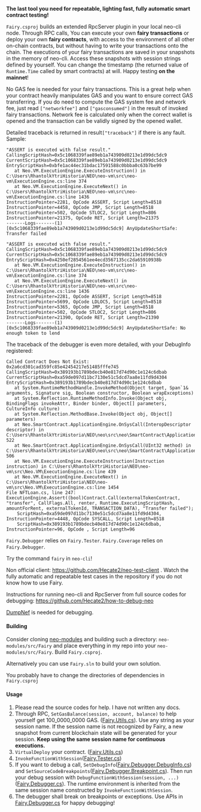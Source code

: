 **The last tool you need for repeatable, lighting fast, fully automatic smart contract testing!**

`Fairy.csproj` builds an extended RpcServer plugin in your local neo-cli node. Through RPC calls, You can execute your own **fairy transactions** or deploy your own **fairy contracts**, with access to the environment of all other on-chain contracts, but without having to write your transactions onto the chain. The executions of your fairy transactions are saved in your snapshots in the memory of neo-cli. Access these snapshots with session strings defined by yourself. You can change the timestamp (the returned value of `Runtime.Time` called by smart contracts) at will. Happy testing **on the mainnet**!  

No GAS fee is needed for your fairy transactions. This is a great help when your contract heavily manipulates GAS and you want to ensure correct GAS transferring. If you do need to compute the GAS system fee and network fee, just read `["networkfee"]` and `["gasconsumed"]` in the result of invoked fairy transactions. Network fee is calculated only when the correct wallet is opened and the transaction can be validly signed by the opened wallet.  

Detailed traceback is returned in result`["traceback"]` if there is any fault. Sample:

```
"ASSERT is executed with false result."
CallingScriptHash=0x5c1068339fae89eb1a743909d0213e1d99dc5dc9
CurrentScriptHash=0x5c1068339fae89eb1a743909d0213e1d99dc5dc9
EntryScriptHash=0xbfe1ac44ec31bdac17591588c0bbba0c63b7be99
   at Neo.VM.ExecutionEngine.ExecuteInstruction() in C:\Users\RhantolkYtriHistoria\NEO\neo-vm\src\neo-vm\ExecutionEngine.cs:line 374
   at Neo.VM.ExecutionEngine.ExecuteNext() in C:\Users\RhantolkYtriHistoria\NEO\neo-vm\src\neo-vm\ExecutionEngine.cs:line 1436
InstructionPointer=2281, OpCode ASSERT, Script Length=8518
InstructionPointer=4458, OpCode JMP, Script Length=8518
InstructionPointer=502, OpCode STLOC2, Script Length=806
InstructionPointer=21375, OpCode RET, Script Length=21375
-------Logs-------(1)
[0x5c1068339fae89eb1a743909d0213e1d99dc5dc9] AnyUpdateShortSafe: Transfer failed
```

```
"ASSERT is executed with false result."
CallingScriptHash=0x5c1068339fae89eb1a743909d0213e1d99dc5dc9
CurrentScriptHash=0x5c1068339fae89eb1a743909d0213e1d99dc5dc9
EntryScriptHash=0x4250ef2854561ee4ecd3567135cc2da65910938b
   at Neo.VM.ExecutionEngine.ExecuteInstruction() in C:\Users\RhantolkYtriHistoria\NEO\neo-vm\src\neo-vm\ExecutionEngine.cs:line 374
   at Neo.VM.ExecutionEngine.ExecuteNext() in C:\Users\RhantolkYtriHistoria\NEO\neo-vm\src\neo-vm\ExecutionEngine.cs:line 1436
InstructionPointer=2281, OpCode ASSERT, Script Length=8518
InstructionPointer=5699, OpCode LDLOC5, Script Length=8518
InstructionPointer=5365, OpCode JMP, Script Length=8518
InstructionPointer=502, OpCode STLOC2, Script Length=806
InstructionPointer=21390, OpCode RET, Script Length=21390
-------Logs-------(1)
[0x5c1068339fae89eb1a743909d0213e1d99dc5dc9] AnyUpdateShortSafe: No enough token to lend
```

The traceback of the debugger is even more detailed, with your DebugInfo registered:

```
Called Contract Does Not Exist: 0x2a6cd301cad359fc85e42454217e51485fffe745
CallingScriptHash=0x389193b1789bdecb40e817d74d90c1e124c6dbab
CurrentScriptHash=0xa59de097d11bc7130e51c5dcd7aa8e11fd9d4304
EntryScriptHash=0x389193b1789bdecb40e817d74d90c1e124c6dbab
   at System.RuntimeMethodHandle.InvokeMethod(Object target, Span`1& arguments, Signature sig, Boolean constructor, Boolean wrapExceptions)
   at System.Reflection.RuntimeMethodInfo.Invoke(Object obj, BindingFlags invokeAttr, Binder binder, Object[] parameters, CultureInfo culture)
   at System.Reflection.MethodBase.Invoke(Object obj, Object[] parameters)
   at Neo.SmartContract.ApplicationEngine.OnSysCall(InteropDescriptor descriptor) in C:\Users\RhantolkYtriHistoria\NEO\neo\src\neo\SmartContract\ApplicationEngine.cs:line 522
   at Neo.SmartContract.ApplicationEngine.OnSysCall(UInt32 method) in C:\Users\RhantolkYtriHistoria\NEO\neo\src\neo\SmartContract\ApplicationEngine.cs:line 506
   at Neo.VM.ExecutionEngine.ExecuteInstruction(Instruction instruction) in C:\Users\RhantolkYtriHistoria\NEO\neo-vm\src\Neo.VM\ExecutionEngine.cs:line 439
   at Neo.VM.ExecutionEngine.ExecuteNext() in C:\Users\RhantolkYtriHistoria\NEO\neo-vm\src\Neo.VM\ExecutionEngine.cs:line 1454
File NFTLoan.cs, line 247: ExecutionEngine.Assert((bool)Contract.Call(externalTokenContract, "transfer", CallFlags.All, renter, Runtime.ExecutingScriptHash, amountForRent, externalTokenId, TRANSACTION_DATA), "Transfer failed");
	ScriptHash=0xa59de097d11bc7130e51c5dcd7aa8e11fd9d4304, InstructionPointer=4448, OpCode SYSCALL, Script Length=8518
	ScriptHash=0x389193b1789bdecb40e817d74d90c1e124c6dbab, InstructionPointer=96, OpCode , Script Length=96
```

`Fairy.Debugger` relies on `Fairy.Tester`. `Fairy.Coverage` relies on `Fairy.Debugger`.

Try the command `fairy` in `neo-cli`!

Non official client: https://github.com/Hecate2/neo-test-client . Watch the fully automatic and repeatable test cases in the repository if you do not know how to use Fairy. 

Instructions for running neo-cli and RpcServer from full source codes for debugging: https://github.com/Hecate2/how-to-debug-neo

[DumpNef](https://github.com/devhawk/DumpNef) is needed for debugging.

#### Building

Consider cloning [neo-modules](https://github.com/neo-project/neo-modules) and building such a directory: `neo-modules/src/Fairy` and place everything in my repo into your `neo-modules/src/Fairy`. Build `Fairy.csproj`.

Alternatively you can use `Fairy.sln` to build your own solution.

You probably have to change the directories of dependencies in `Fairy.csproj`

#### Usage

1. Please read the source codes for help. I have not written any docs.
2. Through RPC, `SetGasBalance(session, account, balance)` to help yourself get 100_0000_0000 GAS. ([Fairy.Utils.cs](Fairy.Utils.cs)). Use any string as your session name. If the session name is not recognized by Fairy, a new snapshot from current blockchain state will be generated for your session. **Keep using the same session name for continuous executions.** 
3. `VirtualDeploy` your contract. ([Fairy.Utils.cs](Fairy.Utils.cs))
4. `InvokeFunctionWithSession`([Fairy.Tester.cs](Fairy.Tester.cs))
5. If you want to debug a call, `SetDebugInfo`([Fairy.Debugger.DebugInfo.cs](Fairy.Debugger.DebugInfo.cs)) and `SetSourceCodeBreakpoints`([Fairy.Debugger.Breakpoint.cs](Fairy.Debugger.Breakpoint.cs)). Then run your debug session with `DebugFunctionWithSession(session, ...)`([Fairy.Debugger.cs](Fairy.Debugger.cs)). The runtime environment is inherited from the same session name constructed by `InvokeFunctionWithSession`. 
6. The debugger shall break on breakpoints or exceptions. Use APIs in [Fairy.Debugger.cs](Fairy.Debugger.cs) for happy debugging!

